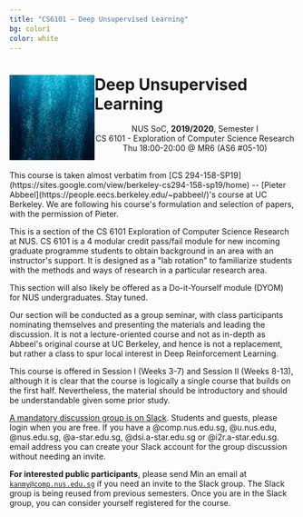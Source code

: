 ```yaml
---
title: "CS6101 – Deep Unsupervised Learning"
bg: color1
color: white
---
```


<div>
<img title="Photo by Sarah Lee on Unsplash" alt="Photo by Sarah Lee on Unsplash" src="img/hisarahlee.png" class="img-fluid" style="float:left" height="150"/><p style="text-align:center; float:right"><h1>Deep Unsupervised Learning</h1><p style="text-align:center">NUS SoC, <B>2019/2020</B>, Semester I<BR/>CS 6101 - Exploration of Computer Science Research<BR/>Thu 18:00-20:00 @ MR6 (AS6 #05-10)</p></p>
</div>

<BR clear="both"/>
This course is taken almost verbatim from [CS 294-158-SP19](https://sites.google.com/view/berkeley-cs294-158-sp19/home) -- [Pieter Abbeel](https://people.eecs.berkeley.edu/~pabbeel/)'s course at UC Berkeley. We are following his course's formulation and selection of papers, with the permission of Pieter.

This is a section of the CS 6101 Exploration of Computer Science Research at NUS. CS 6101 is a 4 modular credit pass/fail module for new incoming graduate programme students to obtain background in an area with an instructor's support. It is designed as a "lab rotation" to familiarize students with the methods and ways of research in a particular research area.

This section will also likely be offered as a Do-it-Yourself module (DYOM) for NUS undergraduates.  Stay tuned.

Our section will be conducted as a group seminar, with class participants nominating themselves and presenting the materials and leading the discussion. It is not a lecture-oriented course and not as in-depth as Abbeel's original course at UC Berkeley, and hence is not a replacement, but rather a class to spur local interest in Deep Reinforcement Learning.

This course is offered in Session I (Weeks 3-7) and Session II (Weeks 8-13), although it is clear that the course is logically a single course that builds on the first half.  Nevertheless, the material should be introductory and should be understandable given some prior study.

<i class="fa fa-comments"></i>
[A mandatory discussion group is on Slack](http://cs6101.slack.com/). Students and guests, please login when you are free. If you have a @comp.nus.edu.sg, @u.nus.edu, @nus.edu.sg, @a-star.edu.sg, @dsi.a-star.edu.sg or @i2r.a-star.edu.sg. email address you can create your Slack account for the group discussion without needing an invite.

<i class="fa fa-edit"></i>
**For interested public participants**, please send Min an email at <code>kanmy@comp.nus.edu.sg</code> if you need an invite to the Slack group.  The Slack group is being reused from previous semesters.  Once you are in the Slack group, you can consider yourself registered for the course.

